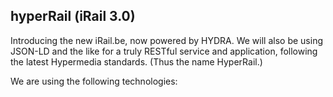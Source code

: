 ## hyperRail (iRail 3.0)

Introducing the new iRail.be, now powered by HYDRA. We will also be using JSON-LD and the like for a truly RESTful service and application, following the latest Hypermedia standards. (Thus the name HyperRail.)

We are using the following technologies:


